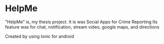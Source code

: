 # HelpMe

"HelpMe" is, my thesis project.
It is was Social Apps for Crime Reporting
Its feature was for chat, notification, stream video, google maps, and directions

Created by using Ionic for android
